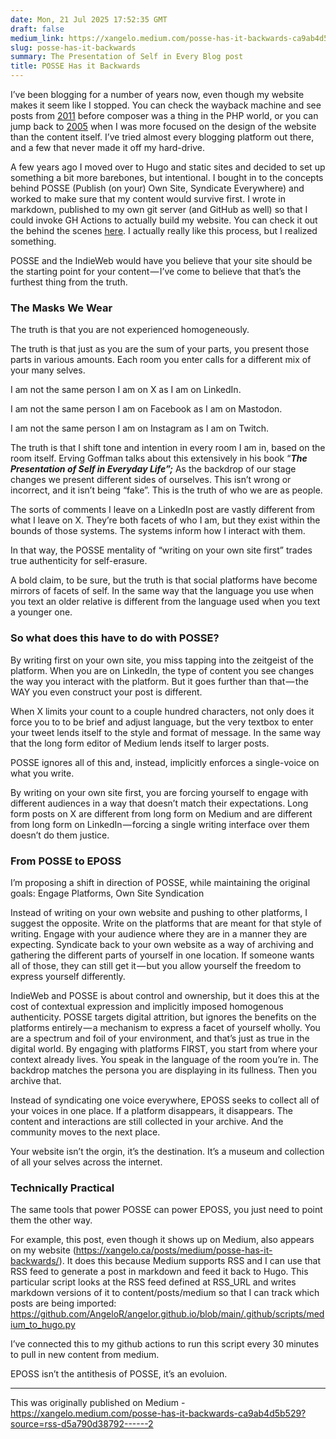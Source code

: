 ```yaml
---
date: Mon, 21 Jul 2025 17:52:35 GMT
draft: false
medium_link: https://xangelo.medium.com/posse-has-it-backwards-ca9ab4d5b529?source=rss-d5a790d38792------2
slug: posse-has-it-backwards
summary: The Presentation of Self in Every Blog post
title: POSSE Has it Backwards
---
```


I’ve been blogging for a number of years now, even though my website makes it seem like I stopped. You can check the wayback machine and see posts from [2011](https://web.archive.org/web/20110507234835/http://xangelo.ca) before composer was a thing in the PHP world, or you can jump back to [2005](https://web.archive.org/web/20050415040309/http://www.xangelo.com/) when I was more focused on the design of the website than the content itself. I’ve tried almost every blogging platform out there, and a few that never made it off my hard-drive.

A few years ago I moved over to Hugo and static sites and decided to set up something a bit more barebones, but intentional. I bought in to the concepts behind POSSE (Publish (on your) Own Site, Syndicate Everywhere) and worked to make sure that my content would survive first. I wrote in markdown, published to my own git server (and GitHub as well) so that I could invoke GH Actions to actually build my website. You can check it out the behind the scenes [here](https://github.com/AngeloR/angelor.github.io). I actually really like this process, but I realized something.

POSSE and the IndieWeb would have you believe that your site should be the starting point for your content — I’ve come to believe that that’s the furthest thing from the truth.

### The Masks We Wear

The truth is that you are not experienced homogeneously.

The truth is that just as you are the sum of your parts, you present those parts in various amounts. Each room you enter calls for a different mix of your many selves.

I am not the same person I am on X as I am on LinkedIn.

I am not the same person I am on Facebook as I am on Mastodon.

I am not the same person I am on Instagram as I am on Twitch.

The truth is that I shift tone and intention in every room I am in, based on the room itself. Erving Goffman talks about this extensively in his book “***The Presentation of Self in Everyday Life”;*** As the backdrop of our stage changes we present different sides of ourselves. This isn’t wrong or incorrect, and it isn’t being “fake”. This is the truth of who we are as people.

The sorts of comments I leave on a LinkedIn post are vastly different from what I leave on X. They’re both facets of who I am, but they exist within the bounds of those systems. The systems inform how I interact with them.

In that way, the POSSE mentality of “writing on your own site first” trades true authenticity for self-erasure.

A bold claim, to be sure, but the truth is that social platforms have become mirrors of facets of self. In the same way that the language you use when you text an older relative is different from the language used when you text a younger one.

### So what does this have to do with POSSE?

By writing first on your own site, you miss tapping into the zeitgeist of the platform. When you are on LinkedIn, the type of content you see changes the way you interact with the platform. But it goes further than that — the WAY you even construct your post is different.

When X limits your count to a couple hundred characters, not only does it force you to to be brief and adjust language, but the very textbox to enter your tweet lends itself to the style and format of message. In the same way that the long form editor of Medium lends itself to larger posts.

POSSE ignores all of this and, instead, implicitly enforces a single-voice on what you write.

By writing on your own site first, you are forcing yourself to engage with different audiences in a way that doesn’t match their expectations. Long form posts on X are different from long form on Medium and are different from long form on LinkedIn — forcing a single writing interface over them doesn’t do them justice.

### From POSSE to EPOSS

I’m proposing a shift in direction of POSSE, while maintaining the original goals: Engage Platforms, Own Site Syndication

Instead of writing on your own website and pushing to other platforms, I suggest the opposite. Write on the platforms that are meant for that style of writing. Engage with your audience where they are in a manner they are expecting. Syndicate back to your own website as a way of archiving and gathering the different parts of yourself in one location. If someone wants all of those, they can still get it — but you allow yourself the freedom to express yourself differently.

IndieWeb and POSSE is about control and ownership, but it does this at the cost of contextual expression and implicitly imposed homogenous authenticity. POSSE targets digital attrition, but ignores the benefits on the platforms entirely — a mechanism to express a facet of yourself wholly. You are a spectrum and foil of your environment, and that’s just as true in the digital world. By engaging with platforms FIRST, you start from where your context already lives. You speak in the language of the room you’re in. The backdrop matches the persona you are displaying in its fullness. Then you archive that.

Instead of syndicating one voice everywhere, EPOSS seeks to collect all of your voices in one place. If a platform disappears, it disappears. The content and interactions are still collected in your archive. And the community moves to the next place.

Your website isn’t the orgin, it’s the destination. It’s a museum and collection of all your selves across the internet.

### Technically Practical

The same tools that power POSSE can power EPOSS, you just need to point them the other way.

For example, this post, even though it shows up on Medium, also appears on my website (<https://xangelo.ca/posts/medium/posse-has-it-backwards/>). It does this because Medium supports RSS and I can use that RSS feed to generate a post in markdown and feed it back to Hugo. This particular script looks at the RSS feed defined at RSS\_URL and writes markdown versions of it to content/posts/medium so that I can track which posts are being imported: <https://github.com/AngeloR/angelor.github.io/blob/main/.github/scripts/medium_to_hugo.py>

<script src="https://gist.github.com/AngeloR/cce5451ab00183e7dfeef5cc31ffefbe.js"></script>

I’ve connected this to my github actions to run this script every 30 minutes to pull in new content from medium.

EPOSS isn’t the antithesis of POSSE, it’s an evoluion.



---

This was originally published on Medium - https://xangelo.medium.com/posse-has-it-backwards-ca9ab4d5b529?source=rss-d5a790d38792------2
